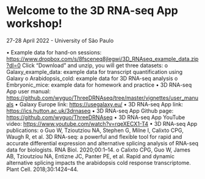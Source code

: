 # Welcome to the 3D RNA-seq App workshop!
27-28 April 2022 - University of São Paulo

•	Example data for hand-on sessions: https://www.dropbox.com/s/8fsceneq8jlegwi/3D_RNAseq_example_data.zip?dl=0 
Click “Download” and unzip, you will get three datasets:
o	Galaxy_example_data: example data for transcript quantification using Galaxy
o	Arabidopsis_cold: example data for 3D RNA-seq analysis
o	Embryonic_mice: example data for homework and practice
•	3D RNA-seq App user manual: https://github.com/wyguo/ThreeDRNAseq/tree/master/vignettes/user_manuals
•	Galaxy Europe link: https://usegalaxy.eu/ 
•	3D RNA-seq App link: https://ics.hutton.ac.uk/3drnaseq
•	3D RNA-seq App Github page: https://github.com/wyguo/ThreeDRNAseq 
•	3D RNA-seq App YouTube video: https://www.youtube.com/watch?v=rqeXECX1-T4 
•	3D RNA-seq App publications:
o	Guo W, Tzioutziou NA, Stephen G, Milne I, Calixto CPG, Waugh R, et al. 3D RNA-seq: a powerful and flexible tool for rapid and accurate differential expression and alternative splicing analysis of RNA-seq data for biologists. RNA Biol. 2020;00:1–14. 
o	Calixto CPG, Guo W, James AB, Tzioutziou NA, Entizne JC, Panter PE, et al. Rapid and dynamic alternative splicing impacts the arabidopsis cold response transcriptome. Plant Cell. 2018;30:1424–44.
